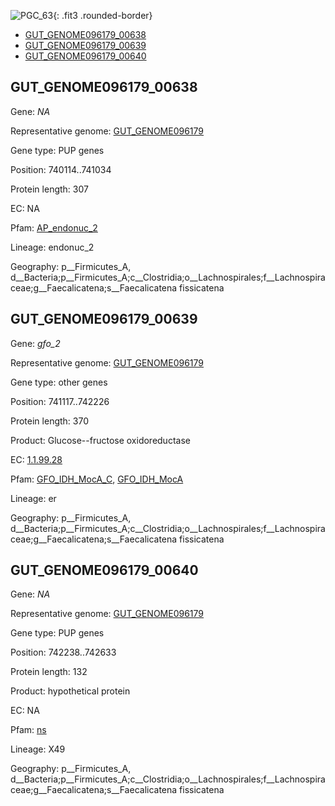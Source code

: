![PGC_63](../static/images/Clusters_figure/PGC_63.jpg){: .fit3 .rounded-border}

<ul id="myTab" class="nav nav-tabs">
  <li class="active">
        <a href="#tab1" data-toggle="tab">GUT_GENOME096179_00638</a>
  </li>
<li><a href="#tab2" data-toggle="tab">GUT_GENOME096179_00639</a></li>
<li><a href="#tab3" data-toggle="tab">GUT_GENOME096179_00640</a></li>
</ul>

<div id="myTabContent" class="tab-content">
  <div class="tab-pane fade in active" id="tab1">

<h2 id="GUT_GENOME096179_00638">GUT_GENOME096179_00638</h2>
<p>Gene: <em>NA</em>
<p>Representative genome: <a href="NA">GUT_GENOME096179</a></p>
<p>Gene type: PUP genes</p>
<p>Position: 740114..741034</p>
<p>Protein length: 307</p>
<p>EC: NA</p>
<p>Pfam: <a href="http://pfam.xfam.org/family/AP_endonuc_2">AP_endonuc_2</a></p>

<p>Lineage: endonuc_2</p>
<p>Geography: p__Firmicutes_A, d__Bacteria;p__Firmicutes_A;c__Clostridia;o__Lachnospirales;f__Lachnospiraceae;g__Faecalicatena;s__Faecalicatena fissicatena</p>
  </div>

  <div class="tab-pane fade" id="tab2">

<h2 id="GUT_GENOME096179_00639">GUT_GENOME096179_00639</h2>
<p>Gene: <em>gfo_2</em></p>
<p>Representative genome: <a href="NA">GUT_GENOME096179</a></p>
<p>Gene type: other genes</p>
<p>Position: 741117..742226</p>
<p>Protein length: 370</p>
<p>Product: Glucose--fructose oxidoreductase</p>
<p>EC: <a href="https://www.brenda-enzymes.org/enzyme.php?ecno=1.1.99.28">1.1.99.28</a></p>
<p>Pfam: <a href="http://pfam.xfam.org/family/GFO_IDH_MocA_C">GFO_IDH_MocA_C</a>, <a href="http://pfam.xfam.org/family/GFO_IDH_MocA">GFO_IDH_MocA</a></p>
<p>Lineage: er</p>
<p>Geography: p__Firmicutes_A, d__Bacteria;p__Firmicutes_A;c__Clostridia;o__Lachnospirales;f__Lachnospiraceae;g__Faecalicatena;s__Faecalicatena fissicatena</p>

  </div>
  <div class="tab-pane fade" id="tab3">

<h2 id="GUT_GENOME096179_00640">GUT_GENOME096179_00640</h2>
<p>Gene: <em>NA</em></p>
<p>Representative genome: <a href="NA">GUT_GENOME096179</a></p>
<p>Gene type: PUP genes</p>
<p>Position: 742238..742633</p>
<p>Protein length: 132</p>
<p>Product: hypothetical protein</p>
<p>EC: NA</p>
<p>Pfam: <a href="http://pfam.xfam.org/family/ns">ns</a></p>

<p>Lineage: X49</p>
<p>Geography: p__Firmicutes_A, d__Bacteria;p__Firmicutes_A;c__Clostridia;o__Lachnospirales;f__Lachnospiraceae;g__Faecalicatena;s__Faecalicatena fissicatena</p>

  </div>
</div>
